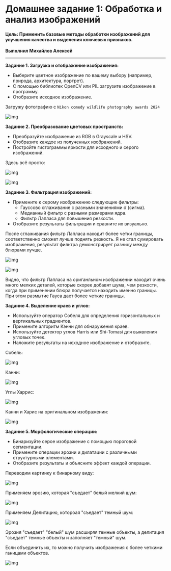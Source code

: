 # Домашнее задание 1: Обработка и анализ изображений
#### Цель: Применить базовые методы обработки изображений для улучшения качества и выделения ключевых признаков.

**Выполнил Михайлов Алексей**

---
**Задание 1. Загрузка и отображение изображения:**
* Выберите цветное изображение по вашему выбору (например, природа, архитектура, портрет).
* С помощью библиотек OpenCV или PIL загрузите изображение в программу.
* Отобразите исходное изображение.

Загружу фотографию c `Nikon comedy wildlife photography awards 2024`

![img](images/output_1.png)

**Задание 2. Преобразование цветовых пространств:**
* Преобразуйте изображение из RGB в Grayscale и HSV.
* Отобразите каждое из полученных изображений.
* Постройте гистограммы яркости для исходного и серого изображений.

Здесь всё просто:

![img](images/output_2.png)

![img](images/output_3.png)

**Задание 3. Фильтрация изображений:**
* Примените к серому изображению следующие фильтры:
    * Гауссово сглаживание с разными значениями σ (сигма).
    * Медианный фильтр с разными размерами ядра.
    * Фильтр Лапласа для повышения резкости.
* Отобразите результаты фильтрации и сравните их визуально.

После сглаживания фильтр Лапласа находит более четки границы, соответственно сможет лучше поднять резкость. Я не стал сумировать изображения, результат фильтра демонстрирует разницу между блюрами лучше. 

![img](images/output_4.png)

![img](images/output_5.png)

Видно, что фильтр Лапласа на ориганльном изображении находит очень много мелких деталей, которые скорее добавят шума, чем резкости, когда при применении блюра получается находить именно границы. При этом размытие Гауса дает более четкие границы. 

**Задание 4. Выделение краев и углов:**
* Используйте оператор Собеля для определения горизонтальных и вертикальных градиентов.
* Примените алгоритм Кэнни для обнаружения краев.
* Используйте детектор углов Harris или Shi-Tomasi для выявления угловых точек.
* Наложите результаты на исходное изображение и отобразите.

Собель:


![img](images/output_6.png)



Канни:

![img](images/output_7.png)


Углы Харрис:


![img](images/output_8.png)


Канни и Харис на оригинальном изображении:


![img](images/output_9.png)



**Задание 5. Морфологические операции:**
* Бинаризуйте серое изображение с помощью пороговой сегментации.
* Примените операции эрозии и дилатации с различными структурными элементами.
* Отобразите результаты и объясните эффект каждой операции.

Переводим картинку к бинарному виду: 

![img](images/output_10.png)

Применяем эрозию, которая "съедает" белый мелкий шум:


![img](images/output_11.png)


Применяем Делитацию, котороая "съедает" темный шум:

![img](images/output_12.png)

Эрозия "съедает" "белый" шум расширяя темные объекты, а делитация "съедает" темные объекты и заполняет "темный" шум. 

Если объединить их, то можно получить изображения с более четкими ганицами объектов. 

![img](images/output_13.png)
